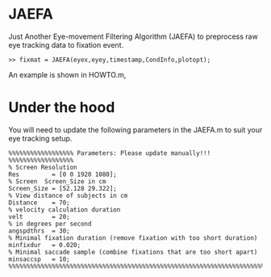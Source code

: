 # JAEFA
Just Another Eye-movement Filtering Algorithm (JAEFA) to preprocess raw eye tracking data to fixation event.  

```
>> fixmat = JAEFA(eyex,eyey,timestamp,CondInfo,plotopt);

```
An example is shown in HOWTO.m,  

# Under the hood
You will need to update the following parameters in the JAEFA.m to suit your eye tracking setup.  
```
%%%%%%%%%%%%%%%%%% Parameters: Please update manually!!! %%%%%%%%%%%%%%%%%%
% Screen Resolution
Res         = [0 0 1920 1080];
% Screen  Screen_Size in cm
Screen_Size = [52.128 29.322];
% View distance of subjects in cm
Distance    = 70;
% velocity calculation duration
velt        = 20;
% in degrees per second
angspdthrs  = 30;
% Minimal fixation duration (remove fixation with too short duration)
minfixdur   = 0.020; 
% Minimal saccade sample (combine fixations that are too short apart)
minsaccsp   = 10;
%%%%%%%%%%%%%%%%%%%%%%%%%%%%%%%%%%%%%%%%%%%%%%%%%%%%%%%%%%%%%%%%%%%%%%%%%%%
```
